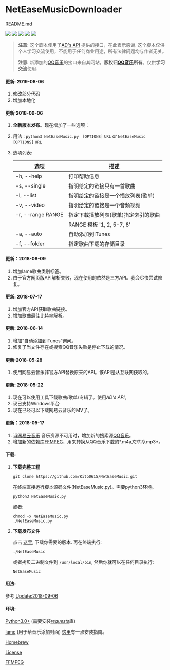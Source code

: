 # NetEaseMusicDownloader

[README.md](https://github.com/Kito0615/NetEaseMusicDownloader/blob/master/README.md) 

![](https://img.shields.io/badge/Platform-Python3-009eff.svg) ![](https://img.shields.io/badge/Windows-支持-00efff.svg)  ![](https://img.shields.io/badge/MacOS-支持-00efff.svg) ![](https://img.shields.io/badge/Linux-支持-00efff.svg) ![](https://img.shields.io/badge/WebAPI-可用-00efff.svg)

> **注意:** 这个脚本使用了[AD's API](https://api.imjad.cn/) 提供的接口，在此表示感谢. 这个脚本仅供个人学习交流使用，不能用于任何商业用途，所有法律问题均与作者无关。
>
> **注意**: 新添加的[QQ音乐](http://y.qq.com)的接口来自其网站，**版权归[QQ音乐](http://y.qq.com)所有**。仅供**学习交流**使用.

#### 更新: 2019-06-06

1. 修改部分代码
2. 增加本地化

#### 更新:2018-09-06

1. **全新版本发布**。现在增加了一些选项：

2. 用法 : `python3 NetEaseMusic.py ` `[OPTIONS]` `URL` or `NetEaseMusic` `[OPTIONS]` `URL`

3. 选项列表:

   | 选项              | 描述                                 |
   | ----------------- | ------------------------------------ |
   | -h, --help        | 打印帮助信息                         |
   | -s, --single      | 指明给定的链接只有一首歌曲           |
   | -l, --list        | 指明给定的链接是一个播放列表(歌单)   |
   | -v, --video       | 指明给定的链接是一个音频视频         |
   | -r, --range RANGE | 指定下载播放列表(歌单)指定索引的歌曲 |
   |                   | RANGE 模板 '1, 2, 5-7, 8'            |
   | -a, --auto        | 自动添加到iTunes                     |
   | -f, --folder      | 指定歌曲下载的存储目录               |

#### 更新：2018-08-09

1. 增加lame歌曲类别标签。
2. 由于官方网页版API解析失败，现在使用的依然是三方API。我会尽快尝试修复。

#### 更新: 2018-07-17

1. 增加官方API获取歌曲链接。
2. 增加歌曲最佳比特率解析。

#### 更新: 2018-06-14

1. 增加“自动添加到iTunes”询问。
2. 修复了当文件存在或搜索QQ音乐失败是停止下载的情况。

#### 更新:2018-05-28

1. 使用网易云音乐非官方API替换原来的API。该API是从互联网获取的。

#### 更新: 2018-05-22

1. 现在可以使用工具下载歌曲/歌单/专辑了。使用*AD's API*。
2. 现已支持Windows平台
3. 现在已经可以下载网易云音乐的MV了。

#### 更新：2018-05-17

1. 当[网易云音乐](http://music.163.com) 音乐资源不可用时，增加新的搜索源[QQ音乐](http://y.qq.com)。
2. 增加新的依赖库[FFMPEG](http://ffmpeg.org)，用来转换从QQ音乐下载的*.m4a*文件为*.mp3*。

#### 下载:

1. **下载完整工程**

   ```shell
   git clone https://github.com/Kito0615/NetEaseMusic.git	
   ```

   在终端直接运行脚本源码文件(NetEaseMusic.py)。需要python3环境。

   ```shell
   python3 NetEaseMusic.py
   ```

   或者:

   ```shell
   chmod +x NetEaseMusic.py
   ./NetEaseMusic.py
   ```

2. **下载发布文件**

   点击 [这里](https://github.com/Kito0615/NetEaseMusicDownloader/releases), 下载你需要的版本. 再在终端执行:

   ```shell
   ./NetEaseMusic
   ```

   或者拷贝二进制文件到 `/usr/local/bin`, 然后你就可以在任何目录执行:

   ```shell
   NetEaseMusic
   ```


#### 用法:

 参考 [Update:2018-09-06](#更新2018-09-06)

#### 环境:

[Python3.0+](https://www.python.org/downloads/mac-osx/) (需要安装[*requests*](https://github.com/requests/requests)库)

[lame](http://lame.sourceforge.net) (用于给音乐添加封面) [这里](https://github.com/Kito0615/NetEaseMusicDownloader/blob/master/Install_lame.md)有一点安装指南。

[Homebrew](https://brew.sh/) 

[License](https://github.com/Kito0615/NetEaseMusicDownloader/blob/master/LICENSE)

[FFMPEG](http://ffmpeg.org)